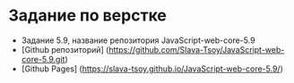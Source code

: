 # Задание по верстке

- Задание 5.9, название репозитория JavaScript-web-core-5.9
- [Github репозиторий] (https://github.com/Slava-Tsoy/JavaScript-web-core-5.9.git)
- [Github Pages] (https://slava-tsoy.github.io/JavaScript-web-core-5.9/)